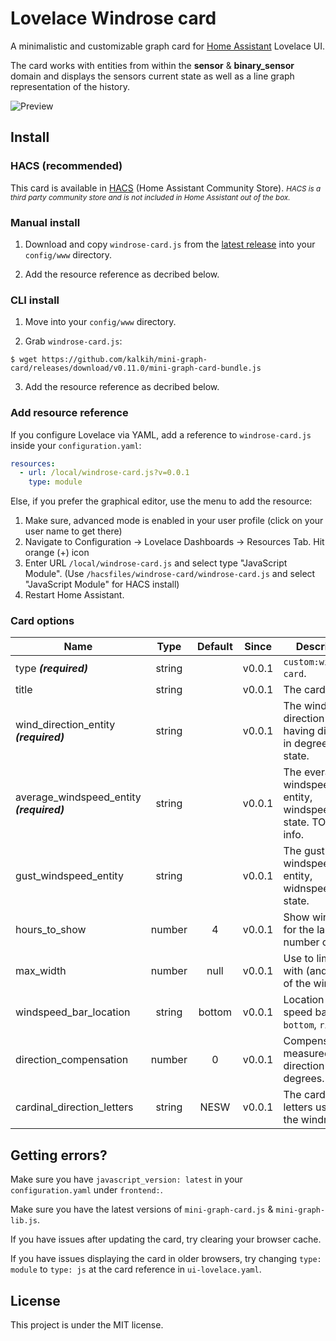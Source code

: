 # Lovelace Windrose card
A minimalistic and customizable graph card for [Home Assistant](https://github.com/home-assistant/home-assistant) Lovelace UI.

The card works with entities from within the **sensor** & **binary_sensor** domain and displays the sensors current state as well as a line graph representation of the history.

![Preview](https://user-images.githubusercontent.com/457678/52977264-edf34980-33cc-11e9-903b-cee43b307ed8.png)

## Install

### HACS (recommended)

This card is available in [HACS](https://hacs.xyz/) (Home Assistant Community Store).
<small>*HACS is a third party community store and is not included in Home Assistant out of the box.*</small>

### Manual install

1. Download and copy `windrose-card.js` from the [latest release](https://github.com/kalkih/mini-graph-card/releases/latest) into your `config/www` directory.

2. Add the resource reference as decribed below.


### CLI install

1. Move into your `config/www` directory.

2. Grab `windrose-card.js`:

  ```
  $ wget https://github.com/kalkih/mini-graph-card/releases/download/v0.11.0/mini-graph-card-bundle.js
  ```

3. Add the resource reference as decribed below.

### Add resource reference

If you configure Lovelace via YAML, add a reference to `windrose-card.js` inside your `configuration.yaml`:

  ```yaml
  resources:
    - url: /local/windrose-card.js?v=0.0.1
      type: module
  ```

Else, if you prefer the graphical editor, use the menu to add the resource:

1. Make sure, advanced mode is enabled in your user profile (click on your user name to get there)
2. Navigate to Configuration -> Lovelace Dashboards -> Resources Tab. Hit orange (+) icon
3. Enter URL `/local/windrose-card.js` and select type "JavaScript Module".
   (Use `/hacsfiles/windrose-card/windrose-card.js` and select "JavaScript Module" for HACS install)
4. Restart Home Assistant.


### Card options

| Name                                      |  Type  | Default | Since  | Description                                                          |
|-------------------------------------------|:------:|:-------:|:------:|----------------------------------------------------------------------|
| type ***(required)***                     | string |         | v0.0.1 | `custom:windrose-card`.                                              |
| title                                     | string |         | v0.0.1 | The card title.                                                      |
| wind_direction_entity ***(required)***    | string |         | v0.0.1 | The wind direction entity, having directing in degrees as the state. |
| average_windspeed_entity ***(required)*** | string |         | v0.0.1 | The everage windspeed entity, windspeed as state. TODO unit info.    |
| gust_windspeed_entity                     | string |         | v0.0.1 | The gust windspeed entity, widnspeed as state.                       |
| hours_to_show                             | number |    4    | v0.0.1 | Show winddata for the last number of hours.                          |
| max_width                                 | number |  null   | v0.0.1 | Use to limit the with (and height) of the windrose.                  |
| windspeed_bar_location                    | string | bottom  | v0.0.1 | Location of the speed bar graph: `bottom`, `right`                   |
| direction_compensation                    | number |   0     | v0.0.1 | Compensate the measured direction in degrees.                        |
| cardinal_direction_letters                | string | NESW    | v0.0.1 | The cardinal letters used in the windrose.                           |


## Getting errors?
Make sure you have `javascript_version: latest` in your `configuration.yaml` under `frontend:`.

Make sure you have the latest versions of `mini-graph-card.js` & `mini-graph-lib.js`.

If you have issues after updating the card, try clearing your browser cache.

If you have issues displaying the card in older browsers, try changing `type: module` to `type: js` at the card reference in `ui-lovelace.yaml`.

## License
This project is under the MIT license.